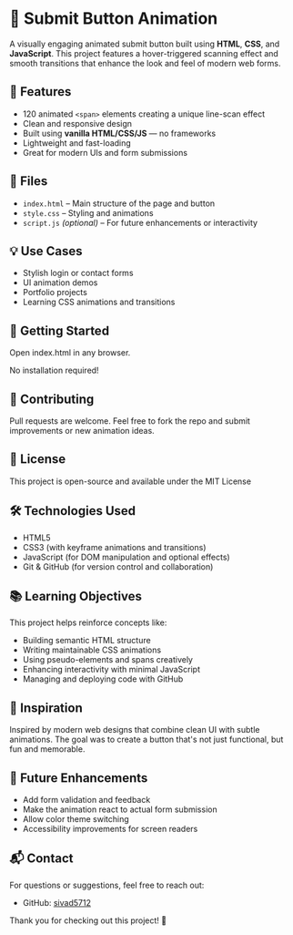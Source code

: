 # 🚀 Submit Button Animation

A visually engaging animated submit button built using **HTML**, **CSS**, and **JavaScript**. This project features a hover-triggered scanning effect and smooth transitions that enhance the look and feel of modern web forms.

## 🎨 Features

- 120 animated `<span>` elements creating a unique line-scan effect
- Clean and responsive design
- Built using **vanilla HTML/CSS/JS** — no frameworks
- Lightweight and fast-loading
- Great for modern UIs and form submissions

## 📂 Files

- `index.html` – Main structure of the page and button
- `style.css` – Styling and animations
- `script.js` *(optional)* – For future enhancements or interactivity


## 💡 Use Cases

- Stylish login or contact forms
- UI animation demos
- Portfolio projects
- Learning CSS animations and transitions

## 🚀 Getting Started 
Open index.html in any browser.

No installation required!

## 🤝 Contributing
Pull requests are welcome. Feel free to fork the repo and submit improvements or new animation ideas.

## 📄 License
This project is open-source and available under the MIT License
## 🛠️ Technologies Used

- HTML5
- CSS3 (with keyframe animations and transitions)
- JavaScript (for DOM manipulation and optional effects)
- Git & GitHub (for version control and collaboration)

## 📚 Learning Objectives

This project helps reinforce concepts like:
- Building semantic HTML structure
- Writing maintainable CSS animations
- Using pseudo-elements and spans creatively
- Enhancing interactivity with minimal JavaScript
- Managing and deploying code with GitHub

## 🧠 Inspiration

Inspired by modern web designs that combine clean UI with subtle animations. The goal was to create a button that's not just functional, but fun and memorable.

## 🧪 Future Enhancements

- Add form validation and feedback
- Make the animation react to actual form submission
- Allow color theme switching
- Accessibility improvements for screen readers

## 📬 Contact

For questions or suggestions, feel free to reach out:

- GitHub: [sivad5712](https://github.com/sivad5712)


Thank you for checking out this project! 🌟
